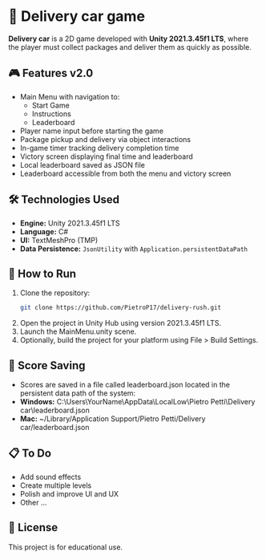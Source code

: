 # 🚚 Delivery car game
**Delivery car** is a 2D game developed with **Unity 2021.3.45f1 LTS**, where the player must collect packages and deliver them as quickly as possible.

## 🎮 Features v2.0
- Main Menu with navigation to:
  - Start Game
  - Instructions
  - Leaderboard
- Player name input before starting the game
- Package pickup and delivery via object interactions
- In-game timer tracking delivery completion time
- Victory screen displaying final time and leaderboard
- Local leaderboard saved as JSON file
- Leaderboard accessible from both the menu and victory screen

## 🛠️ Technologies Used
- **Engine:** Unity 2021.3.45f1 LTS
- **Language:** C#
- **UI:** TextMeshPro (TMP)
- **Data Persistence:** `JsonUtility` with `Application.persistentDataPath`

## 🚀 How to Run
1. Clone the repository:
   ```bash
   git clone https://github.com/PietroP17/delivery-rush.git
2. Open the project in Unity Hub using version 2021.3.45f1 LTS.
3. Launch the MainMenu.unity scene.
4. Optionally, build the project for your platform using File > Build Settings.

## 💾 Score Saving
- Scores are saved in a file called leaderboard.json located in the persistent data path of the system:
- **Windows:** C:\Users\YourName\AppData\LocalLow\Pietro Petti\Delivery car\leaderboard.json
- **Mac:** ~/Library/Application Support/Pietro Petti/Delivery car/leaderboard.json

## 📋 To Do
- Add sound effects
- Create multiple levels
- Polish and improve UI and UX
- Other ...

## 🧾 License
This project is for educational use.
